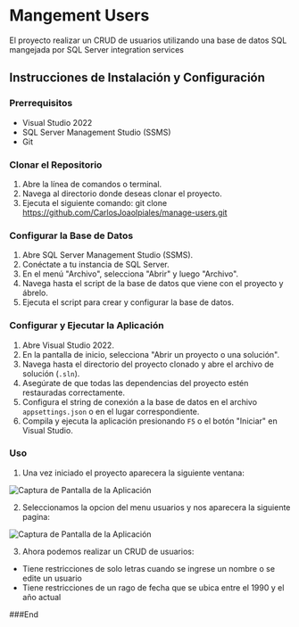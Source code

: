 # Mangement Users

El proyecto realizar un CRUD de usuarios utilizando una base de datos SQL mangejada por SQL Server integration services

## Instrucciones de Instalación y Configuración

### Prerrequisitos

- Visual Studio 2022
- SQL Server Management Studio (SSMS)
- Git

### Clonar el Repositorio

1. Abre la línea de comandos o terminal.
2. Navega al directorio donde deseas clonar el proyecto.
3. Ejecuta el siguiente comando: git clone https://github.com/CarlosJoaoIpiales/manage-users.git

### Configurar la Base de Datos

1. Abre SQL Server Management Studio (SSMS).
2. Conéctate a tu instancia de SQL Server.
3. En el menú "Archivo", selecciona "Abrir" y luego "Archivo".
4. Navega hasta el script de la base de datos que viene con el proyecto y ábrelo.
5. Ejecuta el script para crear y configurar la base de datos.

### Configurar y Ejecutar la Aplicación

1. Abre Visual Studio 2022.
2. En la pantalla de inicio, selecciona "Abrir un proyecto o una solución".
3. Navega hasta el directorio del proyecto clonado y abre el archivo de solución (`.sln`).
4. Asegúrate de que todas las dependencias del proyecto estén restauradas correctamente.
5. Configura el string de conexión a la base de datos en el archivo `appsettings.json` o en el lugar correspondiente.
6. Compila y ejecuta la aplicación presionando `F5` o el botón "Iniciar" en Visual Studio.

### Uso

1. Una vez iniciado el proyecto aparecera la siguiente ventana:

![Captura de Pantalla de la Aplicación](https://i.ibb.co/y0pD776/Captura-de-pantalla-2023-11-26-123216.png)

2. Seleccionamos la opcion del menu usuarios y nos aparecera la siguiente pagina:

![Captura de Pantalla de la Aplicación](https://i.ibb.co/Q6FsQnv/Captura-de-pantalla-2023-11-26-123958.png)

3. Ahora podemos realizar un CRUD de usuarios:
* Tiene restricciones de solo letras cuando se ingrese un nombre o se edite un usuario
* Tiene restricciones de un rago de fecha que se ubica entre el 1990 y el año actual

###End
